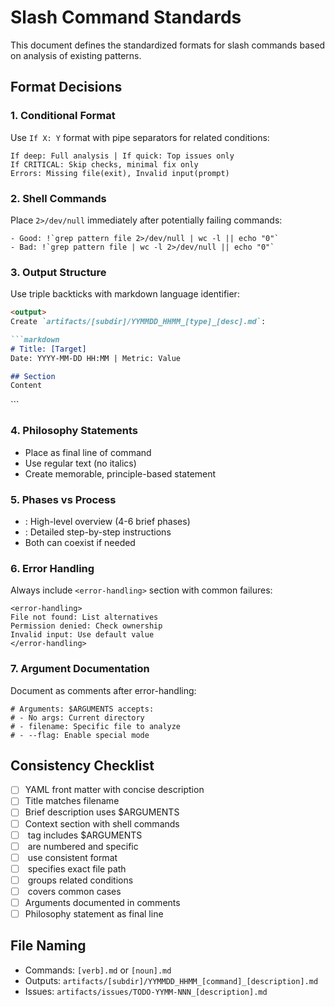 # Slash Command Standards

This document defines the standardized formats for slash commands based on analysis of existing patterns.

## Format Decisions

### 1. **Conditional Format**
Use `If X: Y` format with pipe separators for related conditions:
```
If deep: Full analysis | If quick: Top issues only
If CRITICAL: Skip checks, minimal fix only
Errors: Missing file(exit), Invalid input(prompt)
```

### 2. **Shell Commands**
Place `2>/dev/null` immediately after potentially failing commands:
```
- Good: !`grep pattern file 2>/dev/null | wc -l || echo "0"`
- Bad: !`grep pattern file | wc -l 2>/dev/null || echo "0"`
```

### 3. **Output Structure**
Use triple backticks with markdown language identifier:
```markdown
<output>
Create `artifacts/[subdir]/YYMMDD_HHMM_[type]_[desc].md`:

```markdown
# Title: [Target]
Date: YYYY-MM-DD HH:MM | Metric: Value

## Section
Content
```
</output>
```

### 4. **Philosophy Statements**
- Place as final line of command
- Use regular text (no italics)
- Create memorable, principle-based statement

### 5. **Phases vs Process**
- **<phases>**: High-level overview (4-6 brief phases)
- **<process>**: Detailed step-by-step instructions
- Both can coexist if needed

### 6. **Error Handling**
Always include `<error-handling>` section with common failures:
```
<error-handling>
File not found: List alternatives
Permission denied: Check ownership
Invalid input: Use default value
</error-handling>
```

### 7. **Argument Documentation**
Document as comments after error-handling:
```
# Arguments: $ARGUMENTS accepts:
# - No args: Current directory
# - filename: Specific file to analyze
# - --flag: Enable special mode
```

## Consistency Checklist

- [ ] YAML front matter with concise description
- [ ] Title matches filename
- [ ] Brief description uses $ARGUMENTS
- [ ] Context section with shell commands
- [ ] <task> tag includes $ARGUMENTS
- [ ] <requirements> are numbered and specific
- [ ] <phases> use consistent format
- [ ] <output> specifies exact file path
- [ ] <conditional> groups related conditions
- [ ] <error-handling> covers common cases
- [ ] Arguments documented in comments
- [ ] Philosophy statement as final line

## File Naming

- Commands: `[verb].md` or `[noun].md`
- Outputs: `artifacts/[subdir]/YYMMDD_HHMM_[command]_[description].md`
- Issues: `artifacts/issues/TODO-YYMM-NNN_[description].md`